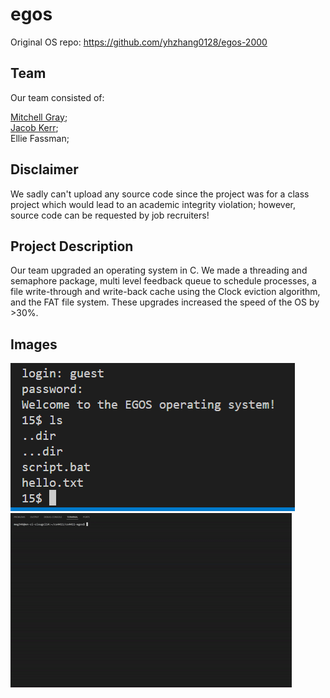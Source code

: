 # egos
Original OS repo: https://github.com/yhzhang0128/egos-2000

## Team 
Our team consisted of:<br>

[Mitchell Gray](https://github.com/MitchellGray100);<br>
[Jacob Kerr](https://github.com/jakejack13);<br>
Ellie Fassman;<br>

## Disclaimer
We sadly can't upload any source code since the project was for a class project which would lead to an academic integrity violation; however, source code can be requested by job recruiters!

## Project Description
Our team upgraded an operating system in C. We made a threading and semaphore package, multi level feedback queue to schedule processes, a file write-through and write-back cache using the Clock eviction algorithm, and the FAT file system. These upgrades increased the speed of the OS by >30%.

## Images
![Login Screen](https://github.com/MitchellGray100/egos/blob/main/readMeImages/Login.PNG)<br>
![Bootup](https://github.com/MitchellGray100/egos/blob/main/readMeImages/Bootup.gif)
